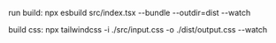 
run build: npx esbuild src/index.tsx --bundle --outdir=dist --watch

build css: npx tailwindcss -i ./src/input.css -o ./dist/output.css --watch